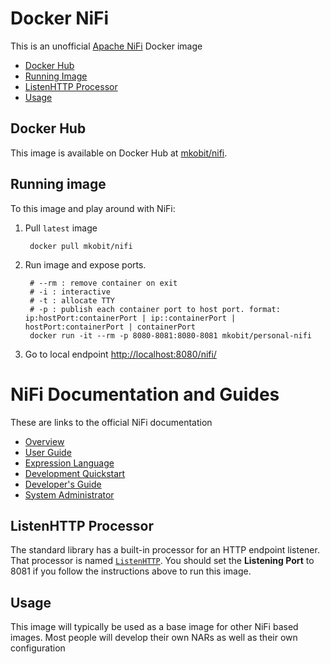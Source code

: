 # Docker NiFi
This is an unofficial [Apache NiFi](https://nifi.apache.org/) Docker image

* [Docker Hub](#docker-hub)
* [Running Image](#running-image)
* [ListenHTTP Processor](#listenhttp-processor)
* [Usage](#usage)

## Docker Hub
This image is available on Docker Hub at [mkobit/nifi](https://hub.docker.com/r/mkobit/nifi/).

## Running image
To this image and play around with NiFi:

1. Pull `latest` image

        docker pull mkobit/nifi

2. Run image and expose ports.

        # --rm : remove container on exit
        # -i : interactive
        # -t : allocate TTY
        # -p : publish each container port to host port. format: ip:hostPort:containerPort | ip::containerPort | hostPort:containerPort | containerPort
        docker run -it --rm -p 8080-8081:8080-8081 mkobit/personal-nifi

3. Go to local endpoint [http://localhost:8080/nifi/](http://localhost:8080/nifi/)

# NiFi Documentation and Guides
These are links to the official NiFi documentation

* [Overview](https://nifi.apache.org/docs.html)
* [User Guide](https://nifi.apache.org/docs/nifi-docs/html/user-guide.html)
* [Expression Language](https://nifi.apache.org/docs/nifi-docs/html/expression-language-guide.html)
* [Development Quickstart](https://nifi.apache.org/quickstart.html)
* [Developer's Guide](https://nifi.apache.org/developer-guide.html)
* [System Administrator](https://nifi.apache.org/docs/nifi-docs/html/administration-guide.html)

## ListenHTTP Processor
The standard library has a built-in processor for an HTTP endpoint listener. That processor is named [`ListenHTTP`](https://nifi.apache.org/docs/nifi-docs/components/org.apache.nifi.processors.standard.ListenHTTP/index.html). You should set the **Listening Port** to 8081 if you follow the instructions above to run this image.

## Usage
This image will typically be used as a base image for other NiFi based images. Most people will develop their own NARs as well as their own configuration
